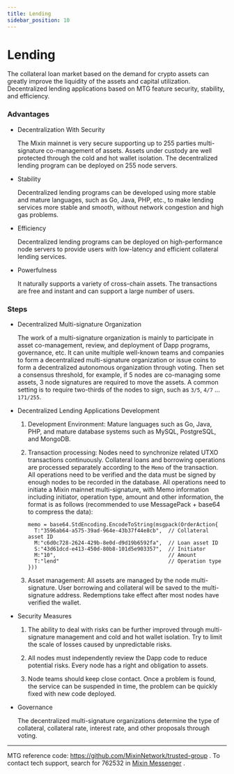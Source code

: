 ```yaml
---
title: Lending
sidebar_position: 10
---
```


# Lending

The collateral loan market based on the demand for crypto assets can greatly improve the liquidity of the assets and capital utilization.  Decentralized lending applications based on MTG feature security, stability, and efficiency.

### Advantages

- Decentralization With Security
  
  The Mixin mainnet is very secure supporting up to 255 parties multi-signature co-management of assets. Assets under custody are well protected through the cold and hot wallet isolation. The decentralized lending program can be deployed on 255 node servers.

- Stability
  
  Decentralized lending programs can be developed using more stable and mature languages, such as Go, Java, PHP, etc., to make lending services more stable and smooth, without network congestion and high gas problems.

- Efficiency
  
  Decentralized lending programs can be deployed on high-performance node servers to provide users with low-latency and efficient collateral lending services.

- Powerfulness

  It naturally supports a variety of cross-chain assets. The transactions are free and instant and can support a large number of users.

### Steps

- Decentralized Multi-signature Organization

  The work of a multi-signature organization is mainly to participate in asset co-management, review, and deployment of Dapp programs, governance, etc. It can unite multiple well-known teams and companies to form a decentralized multi-signature organization or issue coins to form a decentralized autonomous organization through voting. Then set a consensus threshold, for example, if 5 nodes are co-managing some assets, 3 node signatures are required to move the assets. A common setting is to require two-thirds of the nodes to sign, such as `3/5`, `4/7` ... `171/255`.

- Decentralized Lending Applications Development
  
  1. Development Environment: Mature languages such as Go, Java, PHP, and mature database systems such as MySQL, PostgreSQL, and MongoDB.

  2. Transaction processing: Nodes need to synchronize related UTXO transactions continuously. Collateral loans and borrowing operations are processed separately according to the `Memo` of the transaction. All operations need to be verified and the data must be signed by enough nodes to be recorded in the database. All operations need to initiate a Mixin mainnet multi-signature, with Memo information including initiator, operation type, amount and other information, the format is as follows (recommended to use MessagePack + base64 to compress the data):

      ```golang
      memo = base64.StdEncoding.EncodeToString(msgpack(OrderAction{
        T:"3596ab64-a575-39ad-964e-43b37f44e8cb",  // Collateral asset ID
        M:"c6d0c728-2624-429b-8e0d-d9d19b6592fa",  // Loan asset ID
        S:"43d61dcd-e413-450d-80b8-101d5e903357",  // Initiator
        M:"10",                                    // Amount
        T:"lend"                                   // Operation type
      }))
      ```

  3. Asset management: All assets are managed by the node multi-signature. User borrowing and collateral will be saved to the multi-signature address. Redemptions take effect after most nodes have verified the wallet.

- Security Measures

  1. The ability to deal with risks can be further improved through multi-signature management and cold and hot wallet isolation. Try to limit the scale of losses caused by unpredictable risks.

  2. All nodes must independently review the Dapp code to reduce potential risks. Every node has a right and obligation to assets.

  3. Node teams should keep close contact. Once a problem is found, the service can be suspended in time, the problem can be quickly fixed with new code deployed.

- Governance

  The decentralized multi-signature organizations determine the type of collateral, collateral rate, interest rate, and other proposals through voting.

---
MTG reference code: <https://github.com/MixinNetwork/trusted-group> . To contact tech support, search for 762532 in [Mixin Messenger](https://w3c.group/c/1609251387450619) .
